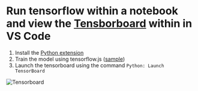 # Run tensorflow within a notebook and view the [Tensborboard](https://www.tensorflow.org/tensorboard) within in VS Code

1. Install the [Python extension](https://marketplace.visualstudio.com/items?itemName=ms-python.python)
2. Train the model using tensorflow.js ([sample](https://js.tensorflow.org/api_node/1.0.2/#node.tensorBoard))
2. Launch the tensorboard using the command `Python: Launch TensorBoard`

![Tensorboard](https://raw.githubusercontent.com/DonJayamanne/typescript-notebook/main/resources/docs/tensorflow/tensorboard.png)
